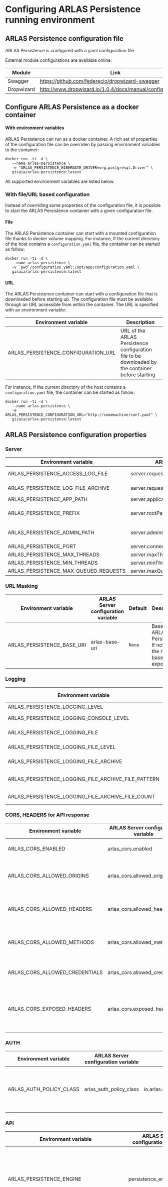 # Configuring ARLAS Persistence running environment

## ARLAS Persistence configuration file

ARLAS Persistence is configured with a yaml configuration file.

External module configurations are available online:

| Module     | Link                                                          |
|------------|---------------------------------------------------------------|
| Swagger    | https://github.com/federecio/dropwizard-swagger               |
| Dropwizard | http://www.dropwizard.io/1.0.4/docs/manual/configuration.html |

## Configure ARLAS Persistence as a docker container

#### With environment variables

ARLAS Persistence can run as a docker container. A rich set of properties of the configuration file can be overriden by passing environment variables to the container:

```shell
docker run -ti -d \
   --name arlas-persistence \
   -e "ARLAS_PERSISTENCE_HIBERNATE_DRIVER=org.postgresql.Driver" \
   gisaia/arlas-persistence:latest
```
All supported environment variables are listed below.

### With file/URL based configuration

Instead of overriding some properties of the configuration file, it is possible to start the ARLAS Persistence container with a given configuration file.

#### File

The ARLAS Persistence container can start with a mounted configuration file thanks to docker volume mapping. For instance, if the current directory of the host contains a `configuration.yaml` file, the container can be started as follow:

```shell
docker run -ti -d \
   --name arlas-persistence \
   -v `pwd`/configuration.yaml:/opt/app/configuration.yaml \
   gisaia/arlas-persistence:latest
```

#### URL

The ARLAS Persistence container can start with a configuration file that is downloaded before starting up. The configuration file must be available through an URL accessible from within the container. The URL is specified with an environment variable:

| Environment variable                | Description                                                                                       |
|-------------------------------------|---------------------------------------------------------------------------------------------------|
| ARLAS_PERSISTENCE_CONFIGURATION_URL | URL of the ARLAS Persistence configuration file to be downloaded by the container before starting |

For instance, if the current directory of the host contains a `configuration.yaml` file, the container can be started as follow:

```shell
docker run -ti -d \
   --name arlas-persistence \
   -e ARLAS_PERSISTENCE_CONFIGURATION_URL="http://somemachine/conf.yaml" \
   gisaia/arlas-persistence:latest
```

## ARLAS Persistence configuration properties

### Server

| Environment variable                  | ARLAS Server configuration variable                    | Default                            | Description                                                                         |
|---------------------------------------|--------------------------------------------------------|------------------------------------|-------------------------------------------------------------------------------------|
| ARLAS_PERSISTENCE_ACCESS_LOG_FILE     | server.requestLog.appenders.currentLogFilename         | arlas-persistence-access.log       |                                                                                     |
| ARLAS_PERSISTENCE_LOG_FILE_ARCHIVE    | server.requestLog.appenders.archivedLogFilenamePattern | arlas-persistence-access-%d.log.gz |                                                                                     |
| ARLAS_PERSISTENCE_APP_PATH            | server.applicationContextPath                          | /                                  | Base URL path                                                                       |
| ARLAS_PERSISTENCE_PREFIX              | server.rootPath                                        | /arlas_persistence_server          | Base sub-path for **general API**, gets appended to `server.applicationContextPath` |
| ARLAS_PERSISTENCE_ADMIN_PATH          | server.adminContextPath                                | /admin                             | Base sub-path for **admin API**, gets appended to `server.applicationContextPath`   |
| ARLAS_PERSISTENCE_PORT                | server.connector.port                                  | 9997                               |                                                                                     |
| ARLAS_PERSISTENCE_MAX_THREADS         | server.maxThreads                                      | 1024                               |                                                                                     |
| ARLAS_PERSISTENCE_MIN_THREADS         | server.minThreads                                      | 8                                  |                                                                                     |
| ARLAS_PERSISTENCE_MAX_QUEUED_REQUESTS | server.maxQueuedRequests                               | 1024                               |                                                                                     |

### URL Masking

| Environment variable       | ARLAS Server configuration variable | Default | Description                                                             |
|----------------------------|-------------------------------------|---------|-------------------------------------------------------------------------|
| ARLAS_PERSISTENCE_BASE_URI | arlas-base-uri                      | `None`  | Base URI to ARLAS Persistence. If not set, the real base URI is exposed |
    
### Logging

| Environment variable                                | ARLAS Server configuration variable                      | Default                  |
|-----------------------------------------------------|----------------------------------------------------------|--------------------------|
| ARLAS_PERSISTENCE_LOGGING_LEVEL                     | logging.level                                            | INFO                     |
| ARLAS_PERSISTENCE_LOGGING_CONSOLE_LEVEL             | logging.appenders[type: console].threshold               | INFO                     |
| ARLAS_PERSISTENCE_LOGGING_FILE                      | logging.appenders[type: file].currentLogFilename         | arlas-persistence.log    |
| ARLAS_PERSISTENCE_LOGGING_FILE_LEVEL                | logging.appenders[type: file].threshold                  | INFO                     |
| ARLAS_PERSISTENCE_LOGGING_FILE_ARCHIVE              | logging.appenders[type: file].archive                    | true                     |
| ARLAS_PERSISTENCE_LOGGING_FILE_ARCHIVE_FILE_PATTERN | logging.appenders[type: file].archivedLogFilenamePattern | arlas-persistence-%d.log |
| ARLAS_PERSISTENCE_LOGGING_FILE_ARCHIVE_FILE_COUNT   | logging.appenders[type: file].archivedFileCount          | 5                        |

### CORS, HEADERS for API response

| Environment variable           | ARLAS Server configuration variable | Default                                                                                                                 | Description                                                      |
|--------------------------------|-------------------------------------|-------------------------------------------------------------------------------------------------------------------------|------------------------------------------------------------------|
| ARLAS_CORS_ENABLED             | arlas_cors.enabled                  | false                                                                                                                   | Whether to configure cors or not                                 |
| ARLAS_CORS_ALLOWED_ORIGINS     | arlas_cors.allowed_origins          | "*"                                                                                                                     | Comma-separated list of allowed origins                          |
| ARLAS_CORS_ALLOWED_HEADERS     | arlas_cors.allowed_headers          | "arlas-user,arlas-groups,arlas-organization,X-Requested-With,Content-Type,Accept,Origin,Authorization,X-Forwarded-User" | Comma-separated list of allowed headers                          |
| ARLAS_CORS_ALLOWED_METHODS     | arlas_cors.allowed_methods          | "OPTIONS,GET,PUT,POST,DELETE,HEAD"                                                                                      | Comma-separated list of allowed methods                          |
| ARLAS_CORS_ALLOWED_CREDENTIALS | arlas_cors.allowed_credentials      | true                                                                                                                    | Whether to allow credentials or not                              |
| ARLAS_CORS_EXPOSED_HEADERS     | arlas_cors.exposed_headers          | "Content-Type,Authorization,X-Requested-With,Content-Length,Accept,Origin,Location"                                     | Comma-separated list of exposed headers, readable on client side |

### AUTH

| Environment variable    | ARLAS Server configuration variable | Default                                     | Description                                                                          |
|-------------------------|-------------------------------------|---------------------------------------------|--------------------------------------------------------------------------------------|
| ARLAS_AUTH_POLICY_CLASS | arlas_auth_policy_class             | io.arlas.commons.rest.auth.NoPolicyEnforcer | Specify a PolicyEnforcer class to load in order to activate Authentication if needed |

### API 
| Environment variable                   | ARLAS Server configuration variable | Default              | Description                                                                                                 |
|----------------------------------------|-------------------------------------|----------------------|-------------------------------------------------------------------------------------------------------------|
| ARLAS_PERSISTENCE_ENGINE               | persistence_engine                  | 'file'               | Determine in which mode we run the api : sql or firestore, possible values : hibernate or firestore or file |
| ARLAS_PERSISTENCE_FIRESTORE_COLLECTION | firestore_collection                | 'user_pref'          | Name of the Firestore collection if relevant (required when engine is 'firestore')                          |
| ARLAS_PERSISTENCE_LOCAL_FOLDER         | local_folder                        | '/tmp/persist/'      | Folder name where data is persisted (required when engine is 'file')                                        |
| ARLAS_ORGANIZATION_HEADER              | arlas_organization_header           | 'arlas-organization' | HTTP header name holding the user's organisation                                                            |
| ARLAS_ANONYMOUS_VALUE                  | anonymous_value                     | 'anonymous'          | Default value for identity headers when authentication is not enabled                                       |


### Database Mandatory if persistence_engine is hibernate

| Environment variable                 | ARLAS Server configuration variable   | Default                                     | Description                                                  |
|--------------------------------------|---------------------------------------|---------------------------------------------|--------------------------------------------------------------|
| ARLAS_PERSISTENCE_HIBERNATE_DRIVER   | database.driverClass                  | org.postgresql.Driver                       | Driver to use for SGBD                                       |
| ARLAS_PERSISTENCE_HIBERNATE_USER     | database.user                         | pg-user                                     | User of SGBD                                                 |
| ARLAS_PERSISTENCE_HIBERNATE_PASSWORD | database.password                     | iAMs00perSecrEET                            | Password of SGBD                                             |
| ARLAS_PERSISTENCE_HIBERNATE_URL      | database.password                     | jdbc:postgresql://db:5432/arlas_persistence | Hibernate url to database, you can decide the name of the db |
| ARLAS_PERSISTENCE_HIBERNATE_DIALECT  | database.properties.hibernate.dialect | org.hibernate.dialect.PostgreSQLDialect     | Class for hibernate dialect                                  |

### CACHE

| Environment variable                  | ARLAS Server configuration variable | Default                               | Description                            |
|---------------------------------------|-------------------------------------|---------------------------------------|----------------------------------------|
| ARLAS_PERSISTENCE_CACHE_FACTORY_CLASS | arlas_cache_factory_class           | io.arlas.commons.cache.NoCacheFactory | Factory class to get the cache manager |
| ARLAS_CACHE_TIMEOUT                   | arlas-cache-timeout                 | 60                                    | TTL in seconds of items in the cache   |

### GOOGLE FIRESTORE Mandatory if persistence_engine is firestore
    
| Environment variable           | Description                                                               |
|--------------------------------|---------------------------------------------------------------------------|
 | GOOGLE_APPLICATION_CREDENTIALS | Path to file with google credential key json for Gcloud firestore service |
  
### JAVA
  
| Environment variable | Description            |
|----------------------|------------------------|
 | ARLAS_XMX            | Java Maximum Heap Size |
